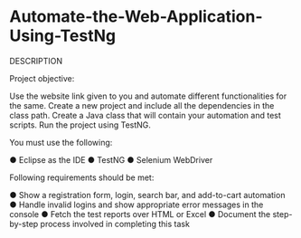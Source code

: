 # Automate-the-Web-Application-Using-TestNg
DESCRIPTION

Project objective:

Use the website link given to you and automate different functionalities for the same. Create a new project and include all the dependencies in the class path. Create a Java class that will contain your automation and test scripts. Run the project using TestNG.


You must use the following:

● Eclipse as the IDE
● TestNG
● Selenium WebDriver 


Following requirements should be met:

● Show a registration form, login, search bar, and add-to-cart automation
● Handle invalid logins and show appropriate error messages in the console
● Fetch the test reports over HTML or Excel
● Document the step-by-step process involved in completing this task
